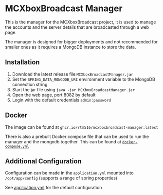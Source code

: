 # MCXboxBroadcast Manager
This is the manager for the MCXboxBroadcast project, it is used to manage the accounts and the server details that are broadcasted through a web page.

The manager is designed for bigger deployments and not recommended for smaller ones as it requires a MongoDB instance to store the data.

## Installation
1. Download the latest release file `MCXboxBroadcastManager.jar`
2. Set the `SPRING_DATA_MONGODB_URI` environment variable to the MongoDB connection string
3. Start the jar file using `java -jar MCXboxBroadcastManager.jar`
4. Open the web page, port 8082 by default
5. Login with the default credentials `admin:password`

## Docker
The image can be found at `ghcr.io/rtm516/mcxboxbroadcast-manager:latest`

There is also a prebuilt Docker compose file that can be used to run the manager and the mongodb together. This can be found at [`docker-compose.yml`](docker-compose.yml)

## Additional Configuration
Configuration can be made in the `application.yml` mounted into `/opt/app/config` (supports a range of spring properties)

See [application.yml](src/main/resources/application.yml) for the default configuration
